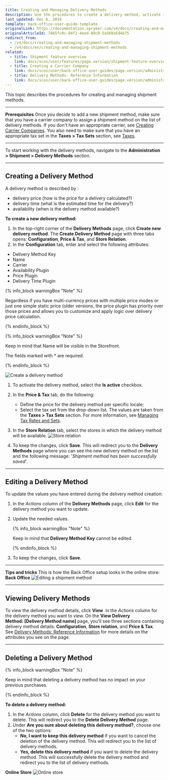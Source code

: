 ```yaml
---
title: Creating and Managing Delivery Methods
description: Use the procedures to create a delivery method, activate it, set a price and tax set, and define a delivery method per store in the Back Office.
last_updated: Dec 6, 2019
template: back-office-user-guide-template
originalLink: https://documentation.spryker.com/v4/docs/creating-and-managing-shipment-methods
originalArticleId: 7865fc0c-04f2-4eed-89c0-5a560a5d4b75
redirect_from:
  - /v4/docs/creating-and-managing-shipment-methods
  - /v4/docs/en/creating-and-managing-shipment-methods
related:
  - title: Shipment feature overview
    link: docs/scos/user/features/page.version/shipment-feature-overview.html
  - title: Creating a Carrier Company
    link: docs/scos/user/back-office-user-guides/page.version/administration/delivery-methods/creating-carrier-companies.html
  - title: Delivery Methods- Reference Information
    link: docs/scos/user/back-office-user-guides/page.version/administration/delivery-methods/references/delivery-methods-reference-information.html
---
```


This topic describes the procedures for creating and managing shipment methods.
***

**Prerequisites**
Once you decide to add a new shipment method, make sure that you have a carrier company to assign a shipment method on the list of delivery methods. If you don't have an appropriate carrier, see [Creating Carrier Companies](/docs/scos/user/back-office-user-guides/{{page.version}}/administration/delivery-methods/creating-carrier-companies.html). You also need to make sure that you have an appropriate tax set in the **Taxes > Tax Sets** section, see [Taxes](/docs/scos/user/back-office-user-guides/{{page.version}}/administration/tax-rates/taxes.html).
***

To start working with the delivery methods, navigate to the **Administration > Shipment > Delivery Methods** section.

***

## Creating a Delivery Method

A delivery method is described by :
* delivery price (how is the price for a delivery calculated?)
* delivery time (what is the estimated time for the delivery?)
* availability (when is the delivery method available?)

**To create a new delivery method:**
1. In the top-right corner of the **Delivery Methods** page, click **Create new delivery method**. The **Create Delivery Method** page with three tabs opens: **Configuration**, **Price & Tax**, and **Store Relation**.
2. In the **Configuration** tab, enter and select the following attributes:
  * Delivery Method Key
  * Name
  * Carrier
  * Availability Plugin
  * Price Plugin
  * Delivery Time Plugin

{% info_block warningBox "Note" %}

Regardless if you have multi-currency prices with multiple price modes or just one simple static price (older versions, the price plugin has priority over those prices and allows you to customize and apply logic over delivery price calculation.

{% endinfo_block %}

{% info_block warningBox "Note" %}

Keep in mind that Name will be visible in the Storefront.

The fields marked with * are required.

{% endinfo_block %}


![Create a delivery method](https://spryker.s3.eu-central-1.amazonaws.com/docs/User+Guides/Back+Office+User+Guides/Administration/Shipment/Creating+and+Managing+Shipment+Methods/create-delivery-method.png)

1. To activate the delivery method, select the **Is active** checkbox.
2. In the **Price & Tax** tab, do the following:
    * Define the price for the delivery method per specific locale;
    * Select the tax set from the drop-down list. The values are taken from the **Taxes > Tax Sets** section. For more information, see [Managing Tax Rates and Sets](/docs/scos/user/back-office-user-guides/{{page.version}}/administration/tax-rates/managing-tax-rates.html).

3. In the **Store Relation** tab, select the stores in which the delivery method will be available.
![Store relation](https://spryker.s3.eu-central-1.amazonaws.com/docs/User+Guides/Back+Office+User+Guides/Administration/Shipment/Creating+and+Managing+Shipment+Methods/store-relation-delivery-method.png)

6. To keep the changes, click **Save**. This will redirect you to the **Delivery Methods** page where you can see the new delivery method on the list and the following message: '*Shipment method has been successfully saved*'.
***

## Editing a Delivery Method
To update the values you have entered during the delivery method creation:
1. In the _Actions_ column of the **Delivery Methods** page, click **Edit** for the delivery method you want to update.
2. Update the needed values.

    {% info_block warningBox "Note" %}

    Keep in mind that **Delivery Method Key** cannot be edited.

    {% endinfo_block %}

4. To keep the changes, click **Save**.
***

**Tips and tricks**
This is how the Back Office setup looks in the online store:
**Back Office**
![Editing a shipment method](https://spryker.s3.eu-central-1.amazonaws.com/docs/User+Guides/Back+Office+User+Guides/Administration/Shipment/Creating+and+Managing+Shipment+Methods/editing-shipment-method.png)
***

## Viewing Delivery Methods
To view the delivery method details, click **View**  in the *Actions* column for the delivery method you want to view. On the **View Delivery Method: [Delivery Method name]** page, you'll see three sections containing delivery method details: **Configuration**, **Store relation**, and **Price & Tax**. See [Delivery Methods: Reference Information](/docs/scos/user/back-office-user-guides/{{page.version}}/administration/delivery-methods/references/delivery-methods-reference-information.html) for more details on the attributes you see on the page.
***

## Deleting a Delivery Method

{% info_block warningBox "Note" %}

Keep in mind that deleting a delivery method has no impact on your previous purchases.

{% endinfo_block %}

**To delete a delivery method:**

1. In the *Actions* column, click **Delete** for the delivery method you want to delete. This will redirect you to the **Delete Delivery Method** page.
2. Under **Are you sure about deleting this delivery method?**, choose one of the two options:
    * **No, I want to keep this delivery method** if you want to cancel the deletion of the delivery method. This will redirect you to the list of delivery methods.
    * **Yes, delete this delivery method** if you want to delete the delivery method. This will successfully delete the delivery method and redirect you to the list of delivery methods.

**Online Store**
![Online store](https://spryker.s3.eu-central-1.amazonaws.com/docs/User+Guides/Back+Office+User+Guides/Administration/Shipment/Creating+and+Managing+Shipment+Methods/online-store.png)
